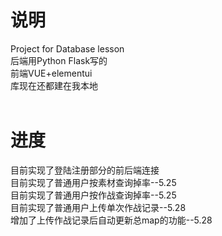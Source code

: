 # 说明
Project for Database lesson<br/>
后端用Python Flask写的<br/>
前端VUE+elementui<br/>
库现在还都建在我本地<br/><br/>
# 进度 
目前实现了登陆注册部分的前后端连接<br/>
目前实现了普通用户按素材查询掉率--5.25<br/>
目前实现了普通用户按作战查询掉率--5.25<br/>
目前实现了普通用户上传单次作战记录--5.28<br/>
增加了上传作战记录后自动更新总map的功能--5.28<br/>
